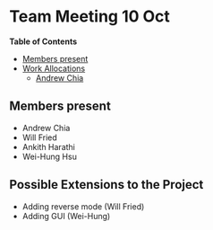 # Team Meeting 10 Oct

<!-- START doctoc generated TOC please keep comment here to allow auto update -->
<!-- DON'T EDIT THIS SECTION, INSTEAD RE-RUN doctoc TO UPDATE -->
**Table of Contents**

- [Members present](#members-present)
- [Work Allocations](#work-allocations)
  - [Andrew Chia](#andrew-chia)

<!-- END doctoc generated TOC please keep comment here to allow auto update -->

## Members present

+ Andrew Chia
+ Will Fried
+ Ankith Harathi 
+ Wei-Hung Hsu

## Possible Extensions to the Project

- Adding reverse mode (Will Fried)
- Adding GUI (Wei-Hung)